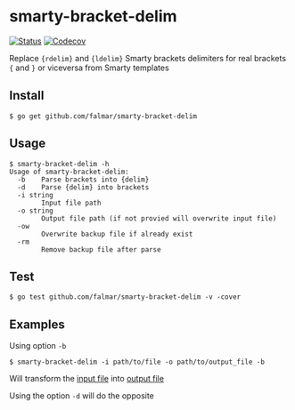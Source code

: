 # smarty-bracket-delim

[![Status](https://travis-ci.org/falmar/smarty-bracket-delim.svg?branch=master)](https://travis-ci.org/falmar/smarty-bracket-delim) [![Codecov](https://img.shields.io/codecov/c/github/falmar/smarty-bracket-delim.svg)](https://codecov.io/gh/falmar/smarty-bracket-delim)

Replace `{rdelim}` and `{ldelim}` Smarty brackets delimiters for real brackets `{` and `}` or viceversa from Smarty templates


## Install

`$ go get github.com/falmar/smarty-bracket-delim`

## Usage

```
$ smarty-bracket-delim -h
Usage of smarty-bracket-delim:
  -b	Parse brackets into {delim}
  -d	Parse {delim} into brackets
  -i string
    	Input file path
  -o string
    	Output file path (if not provied will overwrite input file)
  -ow
    	Overwrite backup file if already exist
  -rm
    	Remove backup file after parse
```

## Test

`$ go test github.com/falmar/smarty-bracket-delim -v -cover`

## Examples

Using option `-b`

```
$ smarty-bracket-delim -i path/to/file -o path/to/output_file -b
```

Will transform the [input file](https://github.com/falmar/smarty-bracket-delim/blob/master/files/simple_bracket.tpl) into [output file](https://github.com/falmar/smarty-bracket-delim/blob/master/files/simple_delim.tpl)

Using the option `-d` will do the opposite
